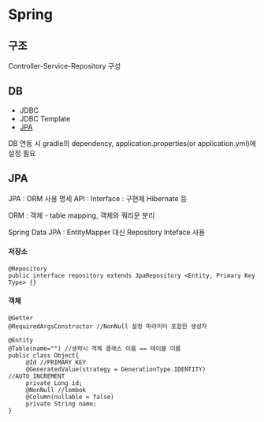 
Spring
==

## 구조
Controller-Service-Repository 구성

## DB
* JDBC
* JDBC Template
* [JPA](#jpa)

DB 연동 시 gradle의 dependency, application.properties(or application.yml)에 설정 필요

## JPA
JPA : ORM 사용 명세 API : Interface : 구현체 Hibernate 등

ORM : 객체 - table mapping, 객체와 쿼리문 분리

Spring Data JPA : EntityMapper 대신 Repository Inteface 사용

#### 저장소
    @Repository
    public interface repository extends JpaRepository <Entity, Primary Key Type> {}
    
#### 객체
    @Getter
    @RequiredArgsConstructor //NonNull 설정 파라미터 포함한 생성자
    
    @Entity
    @Table(name="") //생략시 객체 클래스 이름 == 테이블 이름
    public class Object{
         @Id //PRIMARY KEY
         @GeneratedValue(strategy = GenerationType.IDENTITY) //AUTO_INCREMENT
         private Long id;
         @NonNull //lombok
         @Column(nullable = false)
         private String name;
    }